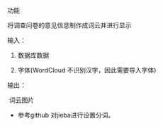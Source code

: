 

功能

将调查问卷的意见信息制作成词云并进行显示



输入：

1. 数据库数据

2. 字体(WordCloud 不识别汉字，因此需要导入字体)



输出：

​	词云图片



- 参考github 对jieba进行设置分词。